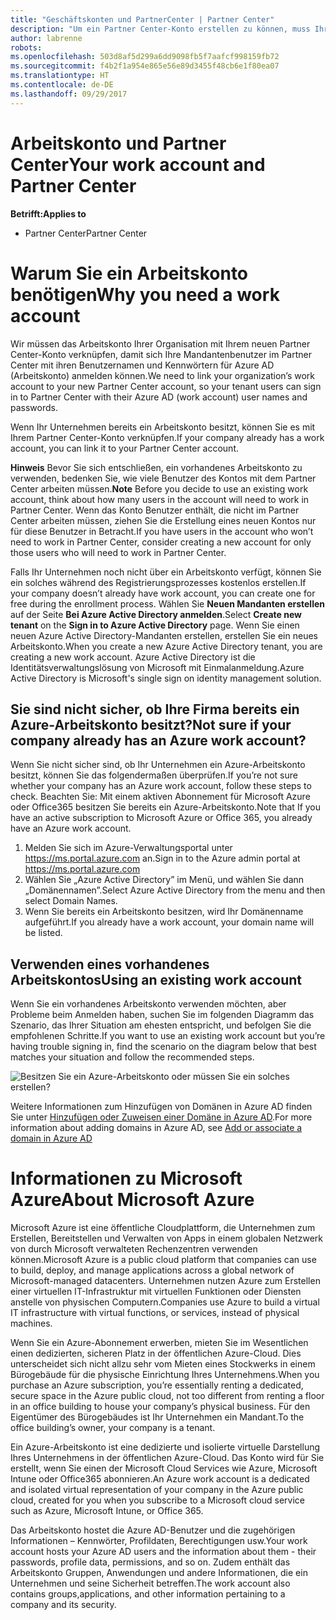 ```yaml
---
title: "Geschäftskonten und PartnerCenter | Partner Center"
description: "Um ein Partner Center-Konto erstellen zu können, muss Ihr Unternehmen ein Arbeitskonto besitzen."
author: labrenne
robots: 
ms.openlocfilehash: 503d8af5d299a6dd9098fb5f7aafcf998159fb72
ms.sourcegitcommit: f4b2f1a954e865e56e89d3455f48cb6e1f80ea07
ms.translationtype: HT
ms.contentlocale: de-DE
ms.lasthandoff: 09/29/2017
---
```

# <a name="your-work-account-and-partner-center"></a><span data-ttu-id="6f14d-103">Arbeitskonto und Partner Center</span><span class="sxs-lookup"><span data-stu-id="6f14d-103">Your work account and Partner Center</span></span>  

**<span data-ttu-id="6f14d-104">Betrifft:</span><span class="sxs-lookup"><span data-stu-id="6f14d-104">Applies to</span></span>**

-  <span data-ttu-id="6f14d-105">Partner Center</span><span class="sxs-lookup"><span data-stu-id="6f14d-105">Partner Center</span></span>

# <a name="why-you-need-a-work-account"></a><span data-ttu-id="6f14d-106">Warum Sie ein Arbeitskonto benötigen</span><span class="sxs-lookup"><span data-stu-id="6f14d-106">Why you need a work account</span></span>

<span data-ttu-id="6f14d-107">Wir müssen das Arbeitskonto Ihrer Organisation mit Ihrem neuen Partner Center-Konto verknüpfen, damit sich Ihre Mandantenbenutzer im Partner Center mit ihren Benutzernamen und Kennwörtern für Azure AD (Arbeitskonto) anmelden können.</span><span class="sxs-lookup"><span data-stu-id="6f14d-107">We need to link your organization’s work account to your new Partner Center account, so your tenant users can sign in to Partner Center with their Azure AD (work account) user names and passwords.</span></span>

<span data-ttu-id="6f14d-108">Wenn Ihr Unternehmen bereits ein Arbeitskonto besitzt, können Sie es mit Ihrem Partner Center-Konto verknüpfen.</span><span class="sxs-lookup"><span data-stu-id="6f14d-108">If your company already has a work account, you can link it to your Partner Center account.</span></span> 

<span data-ttu-id="6f14d-109">**Hinweis** Bevor Sie sich entschließen, ein vorhandenes Arbeitskonto zu verwenden, bedenken Sie, wie viele Benutzer des Kontos mit dem Partner Center arbeiten müssen.</span><span class="sxs-lookup"><span data-stu-id="6f14d-109">**Note** Before you decide to use an existing work account, think about how many users in the account will need to work in Partner Center.</span></span> <span data-ttu-id="6f14d-110">Wenn das Konto Benutzer enthält, die nicht im Partner Center arbeiten müssen, ziehen Sie die Erstellung eines neuen Kontos nur für diese Benutzer in Betracht.</span><span class="sxs-lookup"><span data-stu-id="6f14d-110">If you have users in the account who won’t need to work in Partner Center, consider creating a new account for only those users who will need to work in Partner Center.</span></span>

<span data-ttu-id="6f14d-111">Falls Ihr Unternehmen noch nicht über ein Arbeitskonto verfügt, können Sie ein solches während des Registrierungsprozesses kostenlos erstellen.</span><span class="sxs-lookup"><span data-stu-id="6f14d-111">If your company doesn’t already have work account, you can create one for free during the enrollment process.</span></span> <span data-ttu-id="6f14d-112">Wählen Sie **Neuen Mandanten erstellen** auf der Seite **Bei Azure Active Directory anmelden**.</span><span class="sxs-lookup"><span data-stu-id="6f14d-112">Select **Create new tenant** on the **Sign in to Azure Active Directory** page.</span></span> <span data-ttu-id="6f14d-113">Wenn Sie einen neuen Azure Active Directory-Mandanten erstellen, erstellen Sie ein neues Arbeitskonto.</span><span class="sxs-lookup"><span data-stu-id="6f14d-113">When you create a new Azure Active Directory tenant, you are creating a new work account.</span></span> <span data-ttu-id="6f14d-114">Azure Active Directory ist die Identitätsverwaltungslösung von Microsoft mit Einmalanmeldung.</span><span class="sxs-lookup"><span data-stu-id="6f14d-114">Azure Active Directory is Microsoft's single sign on identity management solution.</span></span>

## <a name="not-sure-if-your-company-already-has-an-azure-work-account"></a><span data-ttu-id="6f14d-115">Sie sind nicht sicher, ob Ihre Firma bereits ein Azure-Arbeitskonto besitzt?</span><span class="sxs-lookup"><span data-stu-id="6f14d-115">Not sure if your company already has an Azure work account?</span></span>

<span data-ttu-id="6f14d-116">Wenn Sie nicht sicher sind, ob Ihr Unternehmen ein Azure-Arbeitskonto besitzt, können Sie das folgendermaßen überprüfen.</span><span class="sxs-lookup"><span data-stu-id="6f14d-116">If you’re not sure whether your company has an Azure work account, follow these steps to check.</span></span> <span data-ttu-id="6f14d-117">Beachten Sie: Mit einem aktiven Abonnement für Microsoft Azure oder Office365 besitzen Sie bereits ein Azure-Arbeitskonto.</span><span class="sxs-lookup"><span data-stu-id="6f14d-117">Note that If you have an active subscription to Microsoft Azure or Office 365, you already have an Azure work account.</span></span>
1.  <span data-ttu-id="6f14d-118">Melden Sie sich im Azure-Verwaltungsportal unter https://ms.portal.azure.com an.</span><span class="sxs-lookup"><span data-stu-id="6f14d-118">Sign in to the Azure admin portal at https://ms.portal.azure.com</span></span>
2.  <span data-ttu-id="6f14d-119">Wählen Sie „Azure Active Directory” im Menü, und wählen Sie dann „Domänennamen”.</span><span class="sxs-lookup"><span data-stu-id="6f14d-119">Select Azure Active Directory from the menu and then select Domain Names.</span></span>
3.  <span data-ttu-id="6f14d-120">Wenn Sie bereits ein Arbeitskonto besitzen, wird Ihr Domänenname aufgeführt.</span><span class="sxs-lookup"><span data-stu-id="6f14d-120">If you already have a work account, your domain name will be listed.</span></span>

## <a name="using-an-existing-work-account"></a><span data-ttu-id="6f14d-121">Verwenden eines vorhandenes Arbeitskontos</span><span class="sxs-lookup"><span data-stu-id="6f14d-121">Using an existing work account</span></span>

<span data-ttu-id="6f14d-122">Wenn Sie ein vorhandenes Arbeitskonto verwenden möchten, aber Probleme beim Anmelden haben, suchen Sie im folgenden Diagramm das Szenario, das Ihrer Situation am ehesten entspricht, und befolgen Sie die empfohlenen Schritte.</span><span class="sxs-lookup"><span data-stu-id="6f14d-122">If you want to use an existing work account but you’re having trouble signing in, find the scenario on the diagram below that best matches your situation and follow the recommended steps.</span></span> 

![Besitzen Sie ein Azure-Arbeitskonto oder müssen Sie ein solches erstellen?](images/onboardingAADFlow.png)

<span data-ttu-id="6f14d-124">Weitere Informationen zum Hinzufügen von Domänen in Azure AD finden Sie unter [Hinzufügen oder Zuweisen einer Domäne in Azure AD](https://docs.microsoft.com/azure/active-directory/active-directory-add-domain).</span><span class="sxs-lookup"><span data-stu-id="6f14d-124">For more information about adding domains in Azure AD, see [Add or associate a domain in Azure AD](https://docs.microsoft.com/azure/active-directory/active-directory-add-domain)</span></span>

# <a name="about-microsoft-azure"></a><span data-ttu-id="6f14d-125">Informationen zu Microsoft Azure</span><span class="sxs-lookup"><span data-stu-id="6f14d-125">About Microsoft Azure</span></span>

<span data-ttu-id="6f14d-126">Microsoft Azure ist eine öffentliche Cloudplattform, die Unternehmen zum Erstellen, Bereitstellen und Verwalten von Apps in einem globalen Netzwerk von durch Microsoft verwalteten Rechenzentren verwenden können.</span><span class="sxs-lookup"><span data-stu-id="6f14d-126">Microsoft Azure is a public cloud platform that companies can use to build, deploy, and manage applications across a global network of Microsoft-managed datacenters.</span></span> <span data-ttu-id="6f14d-127">Unternehmen nutzen Azure zum Erstellen einer virtuellen IT-Infrastruktur mit virtuellen Funktionen oder Diensten anstelle von physischen Computern.</span><span class="sxs-lookup"><span data-stu-id="6f14d-127">Companies use Azure to build a virtual IT infrastructure with virtual functions, or services, instead of physical machines.</span></span> 

<span data-ttu-id="6f14d-128">Wenn Sie ein Azure-Abonnement erwerben, mieten Sie im Wesentlichen einen dedizierten, sicheren Platz in der öffentlichen Azure-Cloud. Dies unterscheidet sich nicht allzu sehr vom Mieten eines Stockwerks in einem Bürogebäude für die physische Einrichtung Ihres Unternehmens.</span><span class="sxs-lookup"><span data-stu-id="6f14d-128">When you purchase an Azure subscription, you’re essentially renting a dedicated, secure space in the Azure public cloud, not too different from renting a floor in an office building to house your company’s physical business.</span></span> <span data-ttu-id="6f14d-129">Für den Eigentümer des Bürogebäudes ist Ihr Unternehmen ein Mandant.</span><span class="sxs-lookup"><span data-stu-id="6f14d-129">To the office building’s owner, your company is a tenant.</span></span> 

<span data-ttu-id="6f14d-130">Ein Azure-Arbeitskonto ist eine dedizierte und isolierte virtuelle Darstellung Ihres Unternehmens in der öffentlichen Azure-Cloud. Das Konto wird für Sie erstellt, wenn Sie einen der Microsoft Cloud Services wie Azure, Microsoft Intune oder Office365 abonnieren.</span><span class="sxs-lookup"><span data-stu-id="6f14d-130">An Azure work account is a dedicated and isolated virtual representation of your company in the Azure public cloud, created for you when you subscribe to a Microsoft cloud service such as Azure, Microsoft Intune, or Office 365.</span></span> 

<span data-ttu-id="6f14d-131">Das Arbeitskonto hostet die Azure AD-Benutzer und die zugehörigen Informationen – Kennwörter, Profildaten, Berechtigungen usw.</span><span class="sxs-lookup"><span data-stu-id="6f14d-131">Your work account hosts your Azure AD users and the information about them - their passwords, profile data, permissions, and so on.</span></span> <span data-ttu-id="6f14d-132">Zudem enthält das Arbeitskonto Gruppen, Anwendungen und andere Informationen, die ein Unternehmen und seine Sicherheit betreffen.</span><span class="sxs-lookup"><span data-stu-id="6f14d-132">The work account also contains groups,applications, and other information pertaining to a company and its security.</span></span> 
